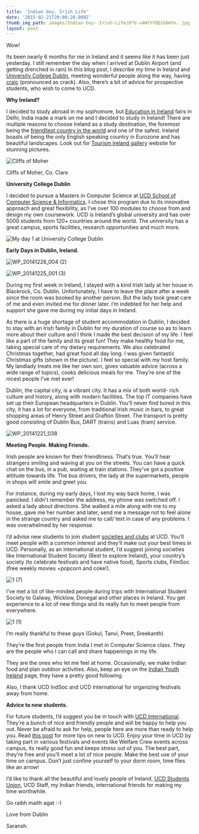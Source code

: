 ```yaml
---
title: 'Indian boy, Irish Life'
date: '2015-02-21T20:08:28.000Z'
thumb_img_path: images/Indian-boy--Irish-Life/0*U-x4WtYYOQ1b0mYo..jpg
layout: post
---
```

Wow!

Its been nearly 6 months for me in Ireland and it seems like it has been just yesterday. I still remember the day when I arrived at Dublin Airport (and getting drenched in rain) In this blog post, I describe my time in Ireland and [University College Dublin](http://www.ucd.ie/), meeting wonderful people along the way, having [craic](http://www.ireland-fun-facts.com/craic.html) (pronounced as crack). Also, there’s a bit of advice for prospective students, who wish to come to UCD.

**Why Ireland?**

I decided to study abroad in my sophomore, but [Education in Ireland](http://www.educationinireland.com/en/) fairs in Delhi, India made a mark on me and I decided to study in Ireland! There are multiple reasons to choose Ireland as a study destination, the foremost being the [friendliest country in the world](http://www.lonelyplanet.com/travel-tips-and-articles/39876) and one of the safest. Ireland boasts of being the only English speaking country in Eurozone and has beautiful landscapes. Look out for [Tourism Ireland gallery](https://www.tourismirelandimagery.com/) website for stunning pictures.

![Cliffs of Moher](/images/Indian-boy--Irish-Life/0*U-x4WtYYOQ1b0mYo..jpg)

<figcaption>Cliffs of Moher, Co.&nbsp;Clare</figcaption>

**University College Dublin**

I decided to pursue a Masters in Computer Science at [UCD School of Computer Science & Informatics](http://www.csi.ucd.ie/). I chose this program due to its innovative approach and great flexibility, as I’ve over 100 modules to choose from and design my own coursework. UCD is Ireland’s global university and has over 5000 students from 120+ countries around the world. The university has a great campus, sports facilities, research opportunities and much more.

![My day 1 at University College Dublin](/images/Indian-boy--Irish-Life/0*y9DEDgdAxui0XyJB..jpg)

**Early Days in Dublin, Ireland.**

![WP_20141226_004 (2)](/images/Indian-boy--Irish-Life/0*00auEs2ubQM9CCqt..jpg)

![WP_20141225_001 (3)](/images/Indian-boy--Irish-Life/0*khEiqHJ6JXmC65hD..jpg)

During my first week in Ireland, I stayed with a kind Irish lady at her house in Blackrock, Co. Dublin. Unfortunately, I have to leave the place after a week since the room was booked by another person. But the lady took great care of me and even invited me for dinner later. I’m indebted for her help and support she gave me during my initial days in Ireland.

As there is a huge shortage of student accommodation in Dublin, I decided to stay with an Irish family in Dublin for my duration of course so as to learn more about their culture and I think I made the best decision of my life. I feel like a part of the family and its great fun! They make healthy food for me, taking special care of my dietary requirements. We also celebrated Christmas together, had great food all day long. I was given fantastic Christmas gifts (shown in the picture). I feel so special with my host family. My landlady treats me like her own son, gives valuable advice (across a wide range of topics), cooks delicious meals for me. They’re one of the nicest people I’ve met ever!

Dublin, the capital city, is a vibrant city. It has a mix of both world- rich culture and history, along with modern facilities. The top IT companies have set up their European headquarters in Dublin. You’ll never find bored in this city, it has a lot for everyone, from traditional Irish music in bars, to great shopping areas of Henry Street and Grafton Street. The transport is pretty good consisting of Dublin Bus, DART (trains) and Luas (tram) service.

![WP_20141221_038](/images/Indian-boy--Irish-Life/0*SDyteQzWJ9AGbyx8..jpg)

**Meeting People. Making Friends.**

Irish people are known for their friendliness. That’s true. You’ll hear strangers smiling and waving at you on the streets. You can have a quick chat on the bus, in a pub, waiting at train stations. They've got a positive attitude towards life. The bus drivers, the lady at the supermarkets, people in shops will smile and greet you.

For instance, during my early days, I lost my way back home, I was panicked. I didn’t remember the address, my phone was switched off. I asked a lady about directions. She walked a mile along with me to my house, gave me her number and later, send me a message not to feel alone in the strange country and asked me to call/ text in case of any problems. I was overwhelmed by her response.

I’d advise new students to join student [societies and clubs](http://www.ucd.ie/studentcentre/studentexperience/) at UCD. You’ll meet people with a common interest and they’ll make out your best times in UCD. Personally, as an international student, I’d suggest joining societies like International Student Society (Best to explore Ireland), your country’s society (to celebrate festivals and have native food), Sports clubs, FilmSoc (free weekly movies +popcorn and coke!).

![1 (7)](/images/Indian-boy--Irish-Life/0*-phQhR6qsjMhQR7i..jpg)

I’ve met a lot of like-minded people during trips with International Student Society to Galway, Wicklow, Donegal and other places in Ireland. You get experience to a lot of new things and its really fun to meet people from everywhere.

![1 (1)](/images/Indian-boy--Irish-Life/0*jI88Q3pGaG40Uc6s..jpg)

I’m really thankful to these guys (Gokul, Tanvi, Preet, Sreekanth)

They’re the first people from India I met in Computer Science class. They are the people who I can call and share happenings in my life.

They are the ones who let me feel at home. Occasionally, we make Indian food and plan outdoor activities. Also, keep an eye on the [Indian Youth Ireland](https://www.facebook.com/IndianYouthIreland) page, they have a pretty good following.

Also, I thank UCD IndSoc and UCD International for organizing festivals away from home.

**Advice to new students.**

For future students, I’d suggest you be in touch with [UCD International](http://www.ucd.ie/international/). They’re a bunch of nice and friendly people and will be happy to help you out. Never be afraid to ask for help, people here are more than ready to help you. Read [this post](http://myucdblog.com/2014/09/02/advice_for_new_students/) for more tips on new to UCD. Enjoy your time in UCD by taking part in various festivals and events like Welfare Crew events across campus, its really good fun and keeps stress out of you. The best part, they’re free and you’ll meet a lot of nice people. Make the best use of your time on campus. Don’t just confine yourself to your dorm room, time flies like an arrow!

I’d like to thank all the beautiful and lovely people of Ireland, [UCD Students Union](http://www.ucdsu.ie/), UCD Staff, my Indian friends, international friends for making my time worthwhile.

Go raibh maith agat :-)

Love from Dublin

Saransh.
